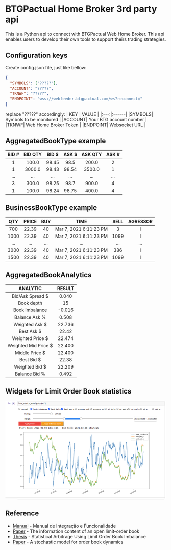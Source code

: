 # BTGPactual Home Broker 3rd party api

This is a Python api to connect with BTGPactual Web Home Broker. This api enables users to develop their own tools to support theirs trading strategies.

## Configuration keys
Create config.json file, just like bellow:
```json
{
  "SYMBOLS": ["?????"],
  "ACCOUNT": "?????",
  "TKNWF": "?????",
  "ENDPOINT": "wss://webfeeder.btgpactual.com/ws?reconnect="
}
```
replace "?????" accordingly:
| KEY | VALUE |
|:---:|:------|
|SYMBOLS| Symbols to be monitored |
|ACCOUNT| Your BTG account number |
|TKNWF| Web Home Broker Token |
|ENDPOINT| Websocket URL |


## AggregatedBookType example
| BID # | BID QTY | BID $ | ASK $ | ASK QTY | ASK # |
|:-----:|:-------:|:-----:|:-----:|:-------:|:-----:|
|   1   |  100.0  | 98.45 |  98.5 |  200.0  |   2   |
|   1   |  3000.0 | 98.43 | 98.54 |  3500.0 |   1   |
|  ...  |   ...   |  ...  |  ...  |   ...   |  ...  |
|   3   |  300.0  | 98.25 |  98.7 |  900.0  |   4   |
|   1   |  100.0  | 98.24 | 98.75 |  400.0  |   4   |


## BusinessBookType example
|  QTY  | PRICE | BUY |          TIME          | SELL | AGRESSOR |
|:-----:|:-----:|:---:|:----------------------:|:----:|:--------:|
|  700  | 22.39 |  40 | Mar 7, 2021 6:11:23 PM |  3   |    I     |
|  1000 | 22.39 |  40 | Mar 7, 2021 6:11:23 PM | 1099 |    I     |
|  ...  |  ...  | ... |         ...            | ...  |   ...    |
|  3000 | 22.39 |  40 | Mar 7, 2021 6:11:23 PM | 386  |    I     |
|  1500 | 22.39 |  40 | Mar 7, 2021 6:11:23 PM | 1099 |    I     |


## AggregatedBookAnalytics

|       ANALYTIC       | RESULT |
|:--------------------:|:------:|
|   Bid/Ask Spread $   | 0.040  |
|      Book depth      |   15   |
|    Book Imbalance    | -0.016 |
|    Balance Ask %     | 0.508  |
|    Weighted Ask $    | 22.736 |
|      Best Ask $      | 22.42  |
|   Weighted Price $   | 22.474 |
| Weighted Mid Price $ | 22.400 |
|    Middle Price $    | 22.400 |
|      Best Bid $      | 22.38  |
|    Weighted Bid $    | 22.209 |
|    Balance Bid %     | 0.492  |


## Widgets for Limit Order Book statistics
![lob widget](img/jupyter_lob_analysis.png)

##  Reference

* [Manual](http://files.cedrofinances.com.br/Downloads/Manuais/Manual_Integracao_e_Funcionalidade_WebFeeder.pdf) - Manual de Integração e Funcionalidade
* [Paper](http://www.pbcsf.tsinghua.edu.cn/research/caoquanwei/paper/10.The%20Information%20Content%20of%20an%20Open%20Limit%20Order%20Book.pdf) - The information content of an open limit-order book
* [Thesis](https://tspace.library.utoronto.ca/bitstream/1807/70567/3/Rubisov_Anton_201511_MAS_thesis.pdf) - Statistical Arbitrage Using Limit Order Book Imbalance
* [Paper](http://www.columbia.edu/~ww2040/orderbook.pdf) - A stochastic model for order book dynamics
